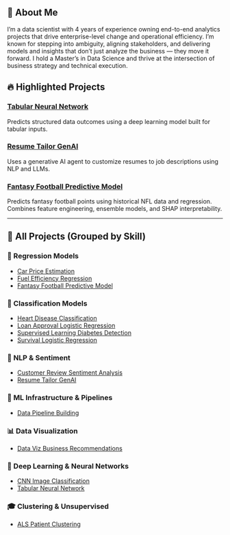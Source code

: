 ## 👋 About Me

I’m a data scientist with 4 years of experience owning end-to-end analytics projects that drive enterprise-level change and operational efficiency. I’m known for stepping into ambiguity, aligning stakeholders, and delivering models and insights that don’t just analyze the business — they move it forward. I hold a Master’s in Data Science and thrive at the intersection of business strategy and technical execution.

## 🔥 Highlighted Projects

### [Tabular Neural Network](./tabular_neural_network/)
Predicts structured data outcomes using a deep learning model built for tabular inputs.

### [Resume Tailor GenAI](./resume_tailor_genai/)
Uses a generative AI agent to customize resumes to job descriptions using NLP and LLMs.

### [Fantasy Football Predictive Model](./fantasy_football_predictive_model/)
Predicts fantasy football points using historical NFL data and regression. Combines feature engineering, ensemble models, and SHAP interpretability.

---

## 🧠 All Projects (Grouped by Skill)

### 🧮 Regression Models
- [Car Price Estimation](./car_price_estimation_linear_regression/)
- [Fuel Efficiency Regression](./fuel_efficiency_regression/)
- [Fantasy Football Predictive Model](./fantasy_football_predictive_model/)


### 🧬 Classification Models
- [Heart Disease Classification](./heart_disease_classification/)
- [Loan Approval Logistic Regression](./loan_approval_logistic_regression/)
- [Supervised Learning Diabetes Detection](./supervised_learning_diabetes_detection/)
- [Survival Logistic Regression](./survival_logistic_regression/)

### 🤖 NLP & Sentiment
- [Customer Review Sentiment Analysis](./customer_review_sentiment_analysis/)
- [Resume Tailor GenAI](./resume_tailor_genai/)

### 🧰 ML Infrastructure & Pipelines
- [Data Pipeline Building](./data_pipeline_building/)

### 📊 Data Visualization
- [Data Viz Business Recommendations](./data_viz_business_recommendations/)

### 🧠 Deep Learning & Neural Networks
- [CNN Image Classification](./cnn_image_classification/)
- [Tabular Neural Network](./tabular_neural_network/)

### 🎓 Clustering & Unsupervised
- [ALS Patient Clustering](./als_patient_clustering/)
